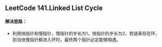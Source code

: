 ## LeetCode 141.Linked List Cycle

#### 解决思路：    
* 利用快指针和慢指针，慢指针的步长为1，快指针的步长为2，若链表存在环，则当快慢指针都进入环时，最终两个指针必定能够相遇。

